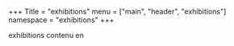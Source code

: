 +++
Title = "exhibitions"
menu = ["main", "header", "exhibitions"]
namespace = "exhibitions"
+++

exhibitions contenu en